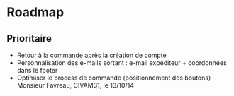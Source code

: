 # Roadmap

## Prioritaire

* Retour à la commande après la création de compte
* Personnalisation des e-mails sortant : e-mail expéditeur + coordonnées dans le footer
* Optimiser le process de commande (positionnement des boutons) Monsieur Favreau, CIVAM31, le 13/10/14
